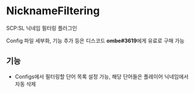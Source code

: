 # NicknameFiltering

SCP:SL 닉네임 필터링 플러그인

Config 파일 세부화, 기능 추가 등은 디스코드 **ombe#3619**에게 유료로 구매 가능

## 기능

- Configs에서 필터링할 단어 목록 설정 가능, 해당 단어들은 플레이어 닉네임에서 자동 삭제
